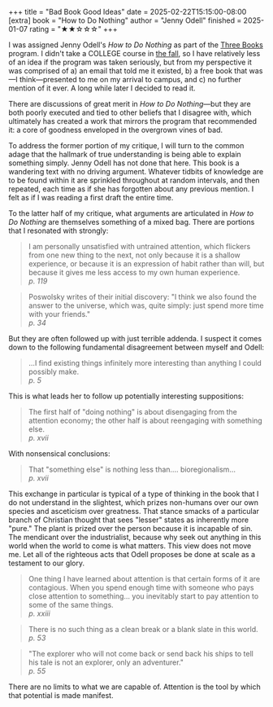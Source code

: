 +++
title = "Bad Book Good Ideas"
date = 2025-02-22T15:15:00-08:00
[extra]
book = "How to Do Nothing"
author = "Jenny Odell"
finished = 2025-01-07
rating = "★★☆☆☆"
+++

I was assigned Jenny Odell's *How to Do Nothing* as part of the [Three
Books] program. I didn't take a COLLEGE course in [the fall], so I have
relatively less of an idea if the program was taken seriously, but from
my perspective it was comprised of a) an email that told me it existed,
b\) a free book that was—I think—presented to me on my arrival to campus,
and c) no further mention of it ever. A long while later I decided to
read it.

There are discussions of great merit in *How to Do Nothing*—but they are
both poorly executed and tied to other beliefs that I disagree with,
which ultimately has created a work that mirrors the program that
recommended it: a core of goodness enveloped in the overgrown vines of
bad.

To address the former portion of my critique, I will turn to the common
adage that the hallmark of true understanding is being able to explain
something simply. Jenny Odell has not done that here. This book is a
wandering text with no driving argument. Whatever tidbits of knowledge
are to be found within it are sprinkled throughout at random intervals,
and then repeated, each time as if she has forgotten about any previous
mention. I felt as if I was reading a first draft the entire time.

To the latter half of my critique, what arguments are articulated in
*How to Do Nothing* are themselves something of a mixed bag. There are
portions that I resonated with strongly:

> I am personally unsatisfied with untrained attention, which flickers
> from one new thing to the next, not only because it is a shallow
> experience, or because it is an expression of habit rather than will,
> but because it gives me less access to my own human experience.<br/>
> *p. 119*

> Poswolsky writes of their initial discovery: "I think we also found
> the answer to the universe, which was, quite simply: just spend more
> time with your friends."<br/>
> *p. 34*

But they are often followed up with just terrible addenda. I suspect it
comes down to the following fundamental disagreement between myself and
Odell:

> ...I find existing things infinitely more interesting than anything I
> could possibly make.<br/>
> *p. 5*

This is what leads her to follow up potentially interesting
suppositions:

> The first half of "doing nothing" is about disengaging from the
> attention economy; the other half is about reengaging with something
> else.<br/>
> *p. xvii*

With nonsensical conclusions:

> That "something else" is nothing less than.... bioregionalism...<br/>
> *p. xvii*

This exchange in particular is typical of a type of thinking in the book
that I do not understand in the slightest, which prizes non-humans over
our own species and asceticism over greatness. That stance smacks of a
particular branch of Christian thought that sees "lesser" states as
inherently more "pure." The plant is prized over the person because it
is incapable of sin. The mendicant over the industrialist, because why
seek out anything in this world when the world to come is what matters.
This view does not move me. Let all of the righteous acts that Odell
proposes be done at scale as a testament to our glory.

> One thing I have learned about attention is that certain forms of it
> are contagious. When you spend enough time with someone who pays close
> attention to something... you inevitably start to pay attention to
> some of the same things.<br/>
> *p. xxiii*

> There is no such thing as a clean break or a blank slate in this
> world.<br/>
> *p. 53*

> "The explorer who will not come back or send back his ships to tell
> his tale is not an explorer, only an adventurer."<br/>
> *p. 55*

There are no limits to what we are capable of. Attention is the tool by
which that potential is made manifest.
 
[Three Books]: https://college.stanford.edu/three-books/three-books-archive
[the fall]: @/posts/stanford-quarterly-reflection-01/index.md
